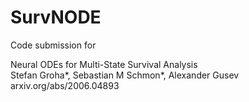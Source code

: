 # SurvNODE

Code submission for 

Neural ODEs for Multi-State Survival Analysis \
Stefan Groha*, Sebastian M Schmon*, Alexander Gusev \
arxiv.org/abs/2006.04893
